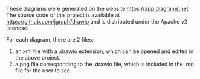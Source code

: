 These diagrams were generated on the website https://app.diagrams.net
The source code of this project is available at https://github.com/jgraph/drawio
and is distributed under the Apache v2 licencse. 

For each diagram, there are 2 files:
1) an xml file with a .drawio extension, which can be opened and edited in the above project. 
2) a png file corresponding to the .drawio file, which is included in the .md file for the user to see. 
